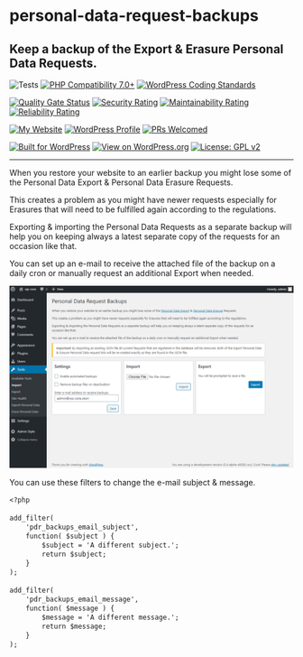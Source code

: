 # personal-data-request-backups

## Keep a backup of the Export & Erasure Personal Data Requests.

![Tests](https://github.com/mrxkon/personal-data-request-backups/workflows/Tests/badge.svg)
[![PHP Compatibility 7.0+](https://img.shields.io/badge/PHP%20Compatibility-7.0+-8892BF)](https://github.com/PHPCompatibility/PHPCompatibility)
[![WordPress Coding Standards](https://img.shields.io/badge/WordPress%20Coding%20Standards-latest-blue)](https://github.com/WordPress/WordPress-Coding-Standards)

[![Quality Gate Status](https://sonarcloud.io/api/project_badges/measure?project=mrxkon_personal-data-request-backups&metric=alert_status)](https://sonarcloud.io/dashboard?id=mrxkon_personal-data-request-backups) [![Security Rating](https://sonarcloud.io/api/project_badges/measure?project=mrxkon_personal-data-request-backups&metric=security_rating)](https://sonarcloud.io/dashboard?id=mrxkon_personal-data-request-backups)
 [![Maintainability Rating](https://sonarcloud.io/api/project_badges/measure?project=mrxkon_personal-data-request-backups&metric=sqale_rating)](https://sonarcloud.io/dashboard?id=mrxkon_personal-data-request-backups) [![Reliability Rating](https://sonarcloud.io/api/project_badges/measure?project=mrxkon_personal-data-request-backups&metric=reliability_rating)](https://sonarcloud.io/dashboard?id=mrxkon_personal-data-request-backups)

[![My Website](https://img.shields.io/badge/My-Website-orange.svg)](https://xkon.gr)  [![WordPress Profile](https://img.shields.io/badge/WordPress-Profile-blue.svg)](https://profiles.wordpress.org/xkon) [![PRs Welcomed](https://img.shields.io/badge/PRs-Welcomed%20!-brightgreen)](https://github.com/mrxkon/personal-data-request-backups/pulls)

[![Built for WordPress](https://img.shields.io/badge/built%20for-WordPress-blue)](https://wordpress.org) [![View on WordPress.org](https://img.shields.io/badge/View%20on-WordPress.org-blue.svg)](https://wordpress.org/plugins/personal-data-request-backups/)
[![License: GPL v2](https://img.shields.io/badge/License-GPL%20v2+-red)](http://www.gnu.org/licenses/gpl-2.0.html)

---

When you restore your website to an earlier backup you might lose some of the Personal Data Export & Personal Data Erasure Requests.

This creates a problem as you might have newer requests especially for Erasures that will need to be fulfilled again according to the regulations.

Exporting & importing the Personal Data Requests as a separate backup will help you on keeping always a latest separate copy of the requests for an occasion like that.

You can set up an e-mail to receive the attached file of the backup on a daily cron or manually request an additional Export when needed.

![Screenshot](https://raw.githubusercontent.com/mrxkon/personal-data-request-backups/master/assets/screenshot1.png)

You can use these filters to change the e-mail subject & message.

```
<?php

add_filter(
	'pdr_backups_email_subject',
	function( $subject ) {
		$subject = 'A different subject.';
		return $subject;
	}
);

add_filter(
	'pdr_backups_email_message',
	function( $message ) {
		$message = 'A different message.';
		return $message;
	}
);
```
